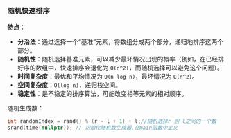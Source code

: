 ### 随机快速排序

**特点**：

- **分治法**：通过选择一个“基准”元素，将数组分成两个部分，递归地排序这两个部分。
- **随机性**：随机选择基准元素，可以减少最坏情况出现的概率（例如，在已经排好序的数组中，快速排序会退化为 `O(n^2)`，而随机选择可以避免这个问题）。
- **时间复杂度**：最优和平均情况为 `O(n log n)`，最坏情况为 `O(n^2)`。
- **空间复杂度**：`O(log n)`，递归栈空间。
- **稳定性**：是不稳定的排序算法，可能改变相等元素的相对顺序。

随机生成数：

```c++
int randomIndex = rand() % (r - l + 1) + l;//随机选择r 到 l之间的一个数
srand(time(nullptr)); // 初始化随机数生成器,在main函数中定义
```

